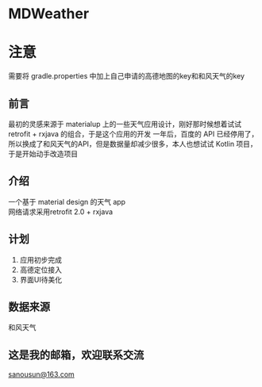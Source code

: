 MDWeather
========
# 注意
需要将 gradle.properties 中加上自己申请的高德地图的key和和风天气的key

## 前言
最初的灵感来源于 materialup 上的一些天气应用设计，刚好那时候想着试试 retrofit + rxjava 的组合，于是这个应用的开发
一年后，百度的 API 已经停用了，所以换成了和风天气的API，但是数据量却减少很多，本人也想试试 Kotlin 项目，于是开始动手改造项目

## 介绍
一个基于 material design 的天气 app<br/>
网络请求采用retrofit 2.0 + rxjava

## 计划
1. 应用初步完成<br/>
2. 高德定位接入<br/>
3. 界面UI待美化<br/>

## 数据来源
和风天气

## 这是我的邮箱，欢迎联系交流
sanousun@163.com
